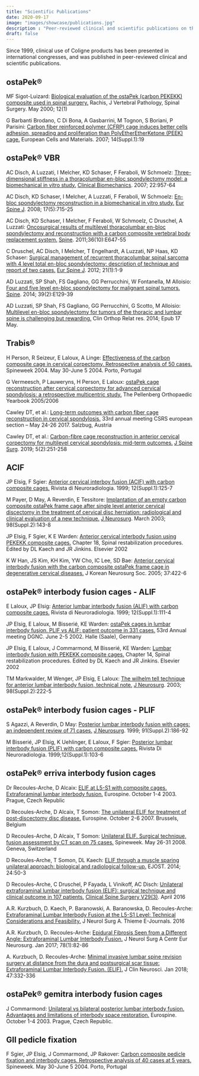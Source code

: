 ```yaml
---
title: "Scientific Publications"
date: 2020-09-17
image: "images/showcase/publications.jpg"
description : "Peer-reviewed clinical and scientific publications on the use of ostaPek® cage and pedicle fixation systems for spine fusion."
draft: false
---
```


Since 1999, clinical use of Coligne products has been presented in international congresses, and was published in peer-reviewed clinical and scientific publications.

<!--more-->

## ostaPek®

<!-- JY Rho and al.: Young’s modulus of trabecular and cortical bone material: ultrasonic and microtensile measurements. J Biomech. 1993;26(2):111-9

K Choi and al.: The elastic moduli of human subchondral, trabecular and cortical bone tissue and the size-dependency of cortical bone modulus. J Biomech. 1990;23(11):1103-13 -->

MF Sigot-Luizard: [Biological evaluation of the ostaPek (carbon PEKEKK) composite used in spinal surgery.](https://saps2412.github.io/publications/Composite%20Sigot%20Luizard%202000.pdf) Rachis, J Vertebral Pathology, Spinal Surgery. May 2000; 12(1)

<!-- HM Frost: Bone’s mechanostat: a 2003 update. The anatomical record. Part A. Discoveries in molecular, cellular and evolutionary biology. 275(2):1081-101 -->

G Barbanti Brodano, C Di Bona, A Gasbarrini, M Tognon, S Boriani, P Parisini: [Carbon fiber reinforced polymer (CFRP) cage induces better cells adhesion, spreading and proliferation than PolyEtherEtherKetone (PEEK) cage.](https://saps2412.github.io/publications/Composite%20Barbanti%20Brodano%202007.pdf) European Cells and Materials. 2007; 14(Suppl.1):19

## ostaPek® VBR

AC Disch, A Luzzati, I Melcher, KD Schaser, F Feraboli, W Schmoelz: [Three-dimensional stiffness in a thoracolumbar en-bloc spondylectomy model: a biomechanical in vitro study.](https://saps2412.github.io/publications/VBR%20Disch%202007.pdf) [Clinical Biomechanics](https://www.sciencedirect.com/science/article/abs/pii/S0268003307001325). 2007; 22:957-64

AC Disch, KD Schaser, I Melcher, A Luzzati, F Feraboli, W Schmoelz: [En-bloc spondylectomy reconstruction in a biomechanical in vitro study.](https://saps2412.github.io/publications/VBR%20Disch%202008.pdf) [Eur Spine J](https://www.springer.com/journal/586). 2008; 17(5):715-25

AC Disch, KD Schaser, I Melcher, F Feraboli, W Schmoelz, C Druschel, A Luzzati: [Oncosurgical results of multilevel thoracolumbar en-bloc spondylectomy and reconstruction with a carbon composite vertebral body replacement system.](https://saps2412.github.io/publications/VBR%20Disch%202011.pdf) [Spine](https://journals.lww.com/spinejournal/Abstract/2011/05010/Oncosurgical_Results_of_Multilevel_Thoracolumbar.16.aspx). 2011;36(10):E647-55

C Druschel, AC Disch, I Melcher, T Engelhardt, A Luzzati, NP Haas, KD Schaser: [Surgical management of recurrent thoracolumbar spinal sarcoma with 4 level total en-bloc spondylectomy: description of technique and report of two cases.](https://saps2412.github.io/publications/VBR%20Druschel%202012.pdf) [Eur Spine J](https://www.springer.com/journal/586). 2012; 21(1):1-9

AD Luzzati, SP Shah, FS Gagliano, GG Perrucchini, W Fontanella, M Alloisio: [Four and five level en-bloc spondylectomy for malignant spinal tumors.](https://saps2412.github.io/publications/VBR%20Luzzati%202014.pdf) [Spine](https://journals.lww.com/spinejournal/Abstract/2014/01150/Four__and_Five__Level_En_Bloc_Spondylectomy_for.19.aspx). 2014; 39(2):E129-39

AD Luzzati, SP Shah, FS Gagliano, GG Perrucchini, G Scotto, M Alloisio: [Multilevel en-bloc spondylectomy for tumors of the thoracic and lumbar spine is challenging but rewarding.](https://saps2412.github.io/publications/VBR%20Luzzati%202014%202.pdf) Clin Orthop Relat res. 2014; Epub 17 May.

## Trabis®

H Person, R Seizeur, E Laloux, A Linge: [Effectiveness of the carbon composite cage in cervical corpectomy. Retrospective analysis of 50 cases.](https://saps2412.github.io/publications/Trabis%20Person%202004.pdf) Spineweek 2004. May 30-June 5 2004. Porto, Portugal

G Vermeesch, P Lauweryns, H Person, E Laloux: [ostaPek cage reconstruction after cervical corpectomy for advanced cervical spondylosis: a retrospective multicentric study.](https://saps2412.github.io/publications/Trabis%20Vermeersch%202005.pdf) The Pellenberg Orthopaedic Yearbook 2005/2006

Cawley DT, et al.: [Long-term outcomes with carbon fiber cage reconstruction in cervical spondylosis.](https://saps2412.github.io/publications/Trabis%20Cawley%202017.pdf) 33rd annual meeting CSRS european section – May 24-26 2017. Salzbug, Austria

Cawley DT, et al.: [Carbon-fibre cage reconstruction in anterior cervical corpectomy for multilevel cervical spondylosis: mid-term outcomes.](https://www.ncbi.nlm.nih.gov/pmc/articles/PMC6626739) [J Spine Surg](https://www.thespinejournalonline.com). 2019; 5(2):251-258

## ACIF

JP Elsig, F Sgier: [Anterior cervical interboy fusion (ACIF) with carbon composite cages.](https://saps2412.github.io/publications/ACIF_Elsig_1999.pdf) Rivista di Neuroradiologia. 1999; 12(Suppl.1):125-7

M Payer, D May, A Reverdin, E Tessitore: [Implantation of an empty carbon composite ostaPek frame cage after single level anterior cervical discectomy in the treatment of cervical disc herniation: radiological and clinical evaluation of a new technique.](https://saps2412.github.io/publications/ACIF_Payern_2003.pdf) [J Neurosurg](https://thejns.org/spine/view/journals/j-neurosurg-spine/98/2/article-p143.xml). March 2003; 98(Suppl.2):143-8

JP Elsig, F Sgier, K E Warden: [Anterior cervical interbody fusion using PEKEKK composite cages.](https://saps2412.github.io/publications/ACIF_Elsig_2002.pdf) Chapter 18, Spinal restabilization procedures. Edited by DL Kaech and JR Jinkins. Elsevier 2002

K W Han, JS Kim, KH Kim, YW Cho, IC Lee, SD Bae: [Anterior cervical interbody fusion with the carbon composite ostaPek frame cage in degenerative cervical diseases.](https://saps2412.github.io/publications/ACIF_Han_2005.pdf) J Korean Neurosurg Soc. 2005; 37:422-6

## ostaPek® interbody fusion cages - ALIF

E Laloux, JP Elsig: [Anterior lumbar interbody fusion (ALIF) with carbon composite cages.](https://saps2412.github.io/publications/ALIF%20Laloux%201999.pdf) Rivista di Neuroradiologia. 1999; 12(Suppl.1):111-4

JP Elsig, E Laloux, M Bisserié, KE Warden: [ostaPek cages in lumbar interbody fusion. PLIF vs ALIF: patient outcome in 331 cases.](https://saps2412.github.io/publications/ALIF%20PLIF%20Elsig%202002%20Poster.pdf) 53rd Annual meeting DGNC. June 2-5 2002. Halle (Saale), Germany

JP Elsig, E Laloux, J Commarmond, M Bisserié, KE Warden: [Lumbar interbody fusion with PEKEKK composite cages.](https://saps2412.github.io/publications/ALIF%20PLIF%20Elsig%202002.pdf) Chapter 14, Spinal restabilization procedures. Edited by DL Kaech and JR Jinkins. Elsevier 2002

TM Markwalder, M Wenger, JP Elsig, E Laloux: [The wilhelm tell technique for anterior lumbar interbody fusion, technical note.](https://saps2412.github.io/publications/ALIF%20Markwalder%202003.pdf) [J Neurosurg](https://thejns.org/spine/view/journals/j-neurosurg-spine/98/2/article-p222.xml). 2003; 98(Suppl.2):222-5

## ostaPek® interbody fusion cages - PLIF

S Agazzi, A Reverdin, D May: [Posterior lumbar interbody fusion with cages: an independent review of 71 cases.](https://saps2412.github.io/publications/PLIF%20Agazzi%201999.pdf) [J Neurosurg](https://thejns.org/spine/view/journals/j-neurosurg-spine/91/2/article-p186.xml). 1999; 91(Suppl.2):186-92

M Bisserié, JP Elsig, K Uehlinger, E Laloux, F Sgier: [Posterior lumbar interbody fusion (PLIF) with carbon composite cages.](https://saps2412.github.io/publications/PLIF%20Bisserie%201999.pdf) Rivista Di Neuroradiologia. 1999;12(Suppl.1):103-6

## ostaPek® erriva interbody fusion cages

Dr Recoules-Arche, D Alcaix: [ELIF at L5-S1 with composite cages. Extraforaminal lumbar interbody fusion.](https://saps2412.github.io/publications/ELIF%20Recoules%202003.pdf) Eurospine. October 1-4 2003. Prague, Czech Republic

D Recoules-Arche, D Alcaix, T Somon: [The unilateral ELIF for treatment of post-discectomy disc disease.](https://saps2412.github.io/publications/ELIF%20Recoules%202007.pdf) Eurospine. October 2-6 2007. Brussels, Belgium

D Recoules-Arche, D Alcaix, T Somon: [Unilateral ELIF. Surgical technique, fusion assessment by CT scan on 75 cases.](https://saps2412.github.io/publications/ELIF%20Recoules%202008.pdf) Spineweek. May 26-31 2008. Geneva, Switzerland

D Recoules-Arche, T Somon, DL Kaech: [ELIF through a muscle sparing unilateral approach: biological and radiological follow-up.](https://saps2412.github.io/publications/ELIF%20Recoules%202014.pdf) EJOST. 2014; 24:50-3

D Recoules-Arche, C Druschel, P Fayada, L Vinikoff, AC Disch: [Unilateral extraforaminal lumbar interbody fusion (ELIF): surgical technique and clinical outcome in 107 patients.](https://saps2412.github.io/publications/ELIF%20Recoules%202016.pdf) [Clinical Spine Surgery V29(3)](https://journals.lww.com/jspinaldisorders/Abstract/2016/04000/Unilateral_Extraforaminal_Lumbar_Interbody_Fusion.17.aspx). April 2016

A.R. Kurzbuch, D. Kaech, P. Baranowski, A. Baranowska, D. Recoules-Arche: [Extraforaminal Lumbar Interbody Fusion at the L5-S1 Level: Technical Considerations and Feasibility.](https://saps2412.github.io/publications/ELIF%20Kurzbuch%202016.pdf) J Neurol Surg A. Thieme E-Journals. 2016

A.R. Kurzbuch, D. Recoules-Arche: [Epidural Fibrosis Seen from a Different Angle: Extraforaminal Lumbar Interbody Fusion.](https://saps2412.github.io/publications/ELIF%20Kurzbuch%202017.pdf) J Neurol Surg A Centr Eur Neurosurg. Jan 2017; 78(1):82-86

A. Kurzbuch, D. Recoules-Arche: [Minimal invasive lumbar spine revision surgery at distance from the dura and postsurgical scar tissue: Extraforaminal Lumbar Interbody Fusion. (ELIF).](https://saps2412.github.io/publications/ELIF%20Kurzbuch%202018.pdf) J Clin Neurosci. Jan 2018; 47:332-336

## ostaPek® gemitra interbody fusion cages

J Commarmond: [Unilateral vs bilateral posterior lumbar interbody fusion. Advantages and limitations of interbody space restoration.](https://saps2412.github.io/publications/Gemitra%20Commarmond%202003.pdf) Eurospine. October 1-4 2003. Prague, Czech Republic.

## GII pedicle fixation

F Sgier, JP Elsig, J Commarmond, JP Rakover: [Carbon composite pedicle fixation and interbody cages. Retrospective analysis of 40 cases at 5 years.](https://saps2412.github.io/publications/GII%20Sgier%202004.pdf) Spineweek. May 30-June 5 2004. Porto, Portugal